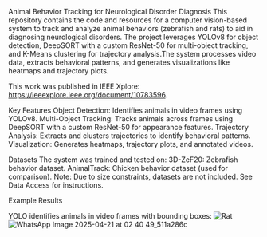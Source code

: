 Animal Behavior Tracking for Neurological Disorder Diagnosis
This repository contains the code and resources for a computer vision-based system to track and analyze animal behaviors (zebrafish and rats) to aid in diagnosing neurological disorders.
The project leverages YOLOv8 for object detection, DeepSORT with a custom ResNet-50 for multi-object tracking, and K-Means clustering for trajectory analysis.The system processes video data, extracts behavioral patterns, and generates visualizations like heatmaps and trajectory plots.

This work was published in IEEE Xplore: https://ieeexplore.ieee.org/document/10783596.

Key Features
Object Detection: Identifies animals in video frames using YOLOv8.
Multi-Object Tracking: Tracks animals across frames using DeepSORT with a custom ResNet-50 for appearance features.
Trajectory Analysis: Extracts and clusters trajectories to identify behavioral patterns.
Visualization: Generates heatmaps, trajectory plots, and annotated videos.

Datasets
The system was trained and tested on:
3D-ZeF20: Zebrafish behavior dataset.
AnimalTrack: Chicken behavior dataset (used for comparison). Note: Due to size constraints, datasets are not included. See Data Access for instructions.

Example Results

YOLO identifies animals in video frames with bounding boxes:
![Rat](https://github.com/user-attachments/assets/0d636430-c6c9-4a78-9c2e-66ad1b415fa6)
![WhatsApp Image 2025-04-21 at 02 40 49_511a286c](https://github.com/user-attachments/assets/70d4f6e4-dd8c-4fbe-ad96-3596ee1b500e)
